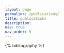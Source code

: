 ```yaml
---
layout: page
permalink: /publications/
title: publications
description: 
nav: true
nav_order: 5
---
```


<!-- _pages/publications.md -->
<div class="publications">

{% bibliography %}

</div>

